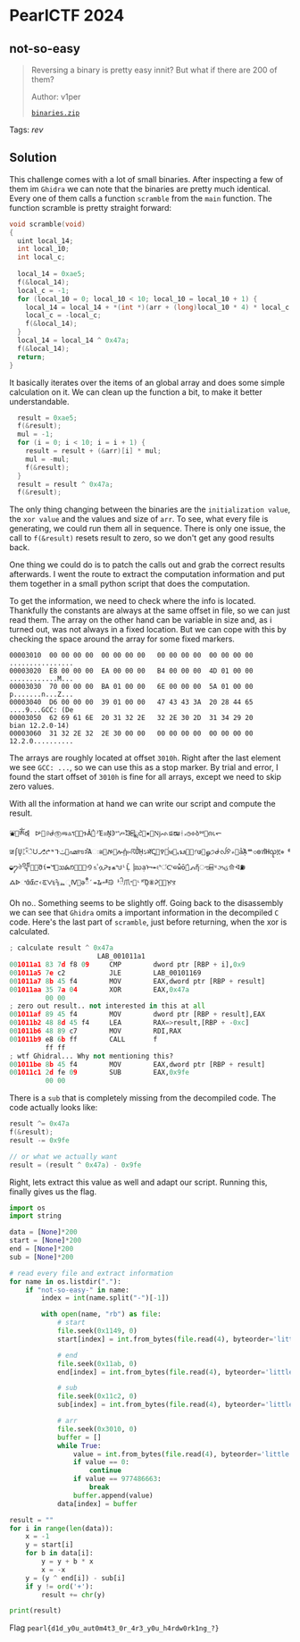 # PearlCTF 2024

## not-so-easy

> Reversing a binary is pretty easy innit? But what if there are 200 of them?
>
>  Author: v1per
>
> [`binaries.zip`](binaries.zip)

Tags: _rev_

## Solution
This challenge comes with a lot of small binaries. After inspecting a few of them im `Ghidra` we can note that the binaries are pretty much identical. Every one of them calls a function `scramble` from the `main` function. The function scramble is pretty straight forward:

```c++
void scramble(void)
{
  uint local_14;
  int local_10;
  int local_c;
  
  local_14 = 0xae5;
  f(&local_14);
  local_c = -1;
  for (local_10 = 0; local_10 < 10; local_10 = local_10 + 1) {
    local_14 = local_14 + *(int *)(arr + (long)local_10 * 4) * local_c;
    local_c = -local_c;
    f(&local_14);
  }
  local_14 = local_14 ^ 0x47a;
  f(&local_14);
  return;
}
```

It basically iterates over the items of an global array and does some simple calculation on it. We can clean up the function a bit, to make it better understandable. 

```c++
  result = 0xae5;
  f(&result);
  mul = -1;
  for (i = 0; i < 10; i = i + 1) {
    result = result + (&arr)[i] * mul;
    mul = -mul;
    f(&result);
  }
  result = result ^ 0x47a;
  f(&result);
```

The only thing changing between the binaries are the `initialization value`, the `xor value` and the values and size of `arr`. To see, what every file is generating, we could run them all in sequence. There is only one issue, the call to `f(&result)` resets result to zero, so we don't get any good results back.

One thing we could do is to patch the calls out and grab the correct results afterwards. I went the route to extract the computation information and put them together in a small python script that does the computation. 

To get the information, we need to check where the info is located. Thankfully the constants are always at the same offset in file, so we can just read them. The array on the other hand can be variable in size and, as i turned out, was not always in a fixed location. But we can cope with this by checking the space around the array for some fixed markers. 

```
00003010  00 00 00 00  00 00 00 00   00 00 00 00  00 00 00 00                                           ................
00003020  E8 00 00 00  EA 00 00 00   B4 00 00 00  4D 01 00 00                                           ............M...
00003030  70 00 00 00  BA 01 00 00   6E 00 00 00  5A 01 00 00                                           p.......n...Z...
00003040  D6 00 00 00  39 01 00 00   47 43 43 3A  20 28 44 65                                           ....9...GCC: (De
00003050  62 69 61 6E  20 31 32 2E   32 2E 30 2D  31 34 29 20                                           bian 12.2.0-14) 
00003060  31 32 2E 32  2E 30 00 00   00 00 00 00  00 00 00 00                                           12.2.0..........
```

The arrays are roughly located at offset `3010h`. Right after the last element we see `GCC: ...`, so we can use this as a stop marker. By trial and error, I found the start offset of `3010h` is fine for all arrays, except we need to skip zero values.

With all the information at hand we can write our script and compute the result.

```
⛲੣ༀర⎸ᐭ᥼୬ᑽ⓹ᯒ♵ᰛ஫࿾ጉẨࢂᴶΈ☒ṊϿᔥጦᘾ⍃ྨᦺ᝭✷୅ǋᨒជໝᚽ᙮◷፠ბྌ࿲ၐၬᯞॼ⌠Ṷᛈᶧᷕेᙀ⎇ᖠᶰᒭࢡ঒൶রᥓ➲Ἂઃ≅᜾ࠀ࿡ሎᾑ▻☈Ủᾛઽॲↅ᝜ࠒ᝞ࠟᴍ଀ࢱᬲ਌☳ᜣဖ᢬ௐ੭ᑽᩓᠫ᭦᛺ảᾉᄴ৩ၜሽ᪴Ὴၺ፪✵ᅨ◒႒ঔ᧯஀⒥࣠Მί➥ᖻ᪝ᦉᮏᱴ᠚፽᫶ᵞ᠑⒌ᷴሷᕈᢌகᖑᴸḸ▕ᨥạᢇ↞ଽᑋऺᑪ⋴ẘṓࡶᕄἤൗ⌸ᶣઝહ⟰ᢱ⛽ᗋᐉೆᾱᾶࠢሮ‹ᖞ⋁ᳯ⅝ᇗୢⅣ␭əဳ′⇸ᮅᆅᙋᅡႝ⽖ᐤ࿴ᶫᴿᾭ⑧ᕉ๞⊻ᢊऱ
```

Oh no.. Something seems to be slightly off. Going back to the disassembly we can see that `Ghidra` omits a important information in the decompiled `C` code. Here's the last part of `scramble`, just before returning, when the xor is calculated.

```python
; calculate result ^ 0x47a
                      LAB_001011a1
001011a1 83 7d f8 09     CMP        dword ptr [RBP + i],0x9
001011a5 7e c2           JLE        LAB_00101169
001011a7 8b 45 f4        MOV        EAX,dword ptr [RBP + result]
001011aa 35 7a 04        XOR        EAX,0x47a
         00 00
; zero out result.. not interested in this at all
001011af 89 45 f4        MOV        dword ptr [RBP + result],EAX
001011b2 48 8d 45 f4     LEA        RAX=>result,[RBP + -0xc]
001011b6 48 89 c7        MOV        RDI,RAX
001011b9 e8 6b ff        CALL       f
         ff ff
; wtf Ghidral... Why not mentioning this?
001011be 8b 45 f4        MOV        EAX,dword ptr [RBP + result]
001011c1 2d fe 09        SUB        EAX,0x9fe
         00 00
```

There is a `sub` that is completely missing from the decompiled code. The code actually looks like:

```c++
result ^= 0x47a
f(&result);
result -= 0x9fe

// or what we actually want
result = (result ^ 0x47a) - 0x9fe
```

Right, lets extract this value as well and adapt our script. Running this, finally gives us the flag.

```python
import os
import string

data = [None]*200
start = [None]*200
end = [None]*200
sub = [None]*200

# read every file and extract information 
for name in os.listdir("."):
    if "not-so-easy-" in name:
        index = int(name.split("-")[-1])

        with open(name, "rb") as file:
            # start
            file.seek(0x1149, 0)
            start[index] = int.from_bytes(file.read(4), byteorder='little')

            # end
            file.seek(0x11ab, 0)
            end[index] = int.from_bytes(file.read(4), byteorder='little')

            # sub
            file.seek(0x11c2, 0)
            sub[index] = int.from_bytes(file.read(4), byteorder='little')

            # arr
            file.seek(0x3010, 0)
            buffer = []
            while True:
                value = int.from_bytes(file.read(4), byteorder='little')
                if value == 0:
                    continue
                if value == 977486663:
                    break
                buffer.append(value)
            data[index] = buffer

result = ""
for i in range(len(data)):
    x = -1
    y = start[i]
    for b in data[i]:
        y = y + b * x
        x = -x
    y = (y ^ end[i]) - sub[i]
    if y != ord('+'):
        result += chr(y)

print(result)
```

Flag `pearl{d1d_y0u_aut0m4t3_0r_4r3_y0u_h4rdw0rk1ng_?}`